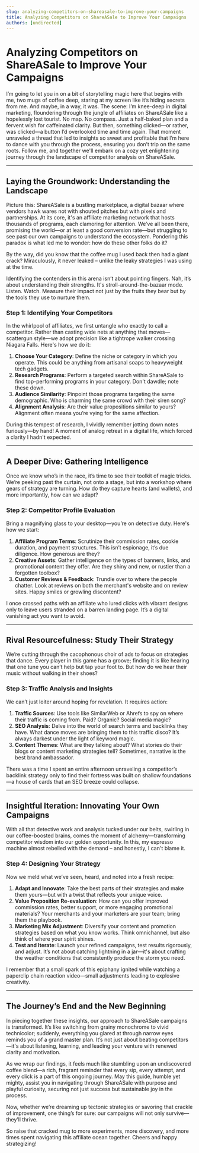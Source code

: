 ```yaml
---
slug: analyzing-competitors-on-shareasale-to-improve-your-campaigns
title: Analyzing Competitors on ShareASale to Improve Your Campaigns
authors: [undirected]
---
```



# Analyzing Competitors on ShareASale to Improve Your Campaigns

I’m going to let you in on a bit of storytelling magic here that begins with me, two mugs of coffee deep, staring at my screen like it’s hiding secrets from me. And maybe, in a way, it was. The scene: I’m knee-deep in digital marketing, floundering through the jungle of affiliates on ShareASale like a hopelessly lost tourist. No map. No compass. Just a half-baked plan and a fervent wish for caffeinated clarity. But then, something clicked—or rather, was clicked—a button I’d overlooked time and time again. That moment unraveled a thread that led to insights so sweet and profitable that I’m here to dance with you through the process, ensuring you don’t trip on the same roots. Follow me, and together we'll embark on a cozy yet enlightening journey through the landscape of competitor analysis on ShareASale.

---

## Laying the Groundwork: Understanding the Landscape

Picture this: ShareASale is a bustling marketplace, a digital bazaar where vendors hawk wares not with shouted pitches but with pixels and partnerships. At its core, it's an affiliate marketing network that hosts thousands of programs, each clamoring for attention. We’ve all been there, promising the world—or at least a good conversion rate—but struggling to see past our own campaigns to understand the ecosystem. Pondering this paradox is what led me to wonder: how do these other folks do it?

By the way, did you know that the coffee mug I used back then had a giant crack? Miraculously, it never leaked – unlike the leaky strategies I was using at the time.

Identifying the contenders in this arena isn’t about pointing fingers. Nah, it’s about understanding their strengths. It's stroll-around-the-bazaar mode. Listen. Watch. Measure their impact not just by the fruits they bear but by the tools they use to nurture them.

### Step 1: Identifying Your Competitors

In the whirlpool of affiliates, we first untangle who exactly to call a competitor. Rather than casting wide nets at anything that moves—scattergun style—we adopt precision like a tightrope walker crossing Niagara Falls. Here's how we do it:
1. **Choose Your Category**: Define the niche or category in which you operate. This could be anything from artisanal soaps to heavyweight tech gadgets.
2. **Research Programs**: Perform a targeted search within ShareASale to find top-performing programs in your category. Don't dawdle; note these down.
3. **Audience Similarity**: Pinpoint those programs targeting the same demographic. Who is charming the same crowd with their siren song?
4. **Alignment Analysis**: Are their value propositions similar to yours? Alignment often means you’re vying for the same affection.

During this tempest of research, I vividly remember jotting down notes furiously—by hand! A moment of analog retreat in a digital life, which forced a clarity I hadn't expected.

---

## A Deeper Dive: Gathering Intelligence

Once we know who’s in the race, it’s time to see their toolkit of magic tricks. We’re peeking past the curtain, not onto a stage, but into a workshop where gears of strategy are turning. How do they capture hearts (and wallets), and more importantly, how can we adapt? 

### Step 2: Competitor Profile Evaluation

Bring a magnifying glass to your desktop—you’re on detective duty. Here's how we start:
1. **Affiliate Program Terms**: Scrutinize their commission rates, cookie duration, and payment structures. This isn’t espionage, it’s due diligence. How generous are they?
2. **Creative Assets**: Gather intelligence on the types of banners, links, and promotional content they offer. Are they shiny and new, or rustier than a forgotten toolbox?
3. **Customer Reviews & Feedback**: Trundle over to where the people chatter. Look at reviews on both the merchant's website and on review sites. Happy smiles or growling discontent?

I once crossed paths with an affiliate who lured clicks with vibrant designs only to leave users stranded on a barren landing page. It’s a digital vanishing act you want to avoid.

---

## Rival Resourcefulness: Study Their Strategy

We’re cutting through the cacophonous choir of ads to focus on strategies that dance. Every player in this game has a groove; finding it is like hearing that one tune you can’t help but tap your foot to. But how do we hear their music without walking in their shoes?

### Step 3: Traffic Analysis and Insights

We can’t just loiter around hoping for revelation. It requires action:
1. **Traffic Sources**: Use tools like SimilarWeb or Ahrefs to spy on where their traffic is coming from. Paid? Organic? Social media magic? 
2. **SEO Analysis**: Delve into the world of search terms and backlinks they have. What dance moves are bringing them to this traffic disco? It’s always darkest under the light of keyword magic.
3. **Content Themes**: What are they talking about? What stories do their blogs or content marketing strategies tell? Sometimes, narrative is the best brand ambassador.

There was a time I spent an entire afternoon unraveling a competitor’s backlink strategy only to find their fortress was built on shallow foundations—a house of cards that an SEO breeze could collapse.

---

## Insightful Iteration: Innovating Your Own Campaigns

With all that detective work and analysis tucked under our belts, swirling in our coffee-boosted brains, comes the moment of alchemy—transforming competitor wisdom into our golden opportunity. In this, my espresso machine almost rebelled with the demand – and honestly, I can't blame it.

### Step 4: Designing Your Strategy

Now we meld what we’ve seen, heard, and noted into a fresh recipe:
1. **Adapt and Innovate**: Take the best parts of their strategies and make them yours—but with a twist that reflects your unique voice.
2. **Value Proposition Re-evaluation**: How can you offer improved commission rates, better support, or more engaging promotional materials? Your merchants and your marketers are your team; bring them the playbook.
3. **Marketing Mix Adjustment**: Diversify your content and promotion strategies based on what you know works. Think omnichannel, but also think of where your spirit shines.
4. **Test and Iterate**: Launch your refined campaigns, test results rigorously, and adjust. It’s not about catching lightning in a jar—it's about crafting the weather conditions that consistently produce the storm you need. 

I remember that a small spark of this epiphany ignited while watching a paperclip chain reaction video—small adjustments leading to explosive creativity.

---

## The Journey’s End and the New Beginning

In piecing together these insights, our approach to ShareASale campaigns is transformed. It’s like switching from grainy monochrome to vivid technicolor; suddenly, everything you glared at through narrow eyes reminds you of a grand master plan. It’s not just about beating competitors—it's about listening, learning, and leading your venture with renewed clarity and motivation.

As we wrap our findings, it feels much like stumbling upon an undiscovered coffee blend—a rich, fragrant reminder that every sip, every attempt, and every click is a part of this ongoing journey. May this guide, humble yet mighty, assist you in navigating through ShareASale with purpose and playful curiosity, securing not just success but sustainable joy in the process.

Now, whether we’re dreaming up tectonic strategies or savoring that crackle of improvement, one thing’s for sure: our campaigns will not only survive—they’ll thrive.

So raise that cracked mug to more experiments, more discovery, and more times spent navigating this affiliate ocean together. Cheers and happy strategizing!